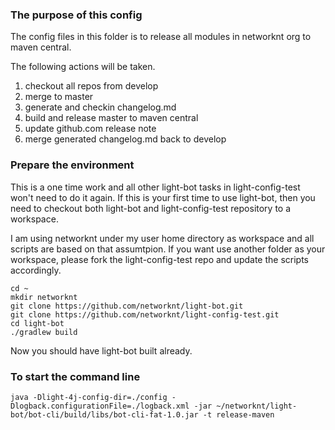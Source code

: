 ### The purpose of this config

The config files in this folder is to release all modules in networknt org to maven central.

The following actions will be taken.

1. checkout all repos from develop
2. merge to master
3. generate and checkin changelog.md
4. build and release master to maven central
5. update github.com release note
6. merge generated changelog.md back to develop


### Prepare the environment

This is a one time work and all other light-bot tasks in light-config-test won't need to do it again.
If this is your first time to use light-bot, then  you need to checkout both light-bot and light-config-test
repository to a workspace.

I am using networknt under my user home directory as workspace and all scripts are based on that assumtpion. If
you want use another folder as your workspace, please fork the light-config-test repo and update the scripts
accordingly.

```
cd ~
mkdir networknt
git clone https://github.com/networknt/light-bot.git
git clone https://github.com/networknt/light-config-test.git
cd light-bot
./gradlew build
```

Now you should have light-bot built already.

### To start the command line

```
java -Dlight-4j-config-dir=./config -Dlogback.configurationFile=./logback.xml -jar ~/networknt/light-bot/bot-cli/build/libs/bot-cli-fat-1.0.jar -t release-maven
```
